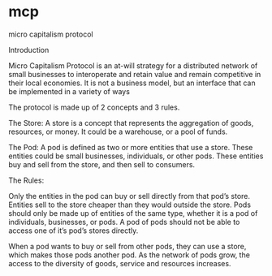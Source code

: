 # mcp
micro capitalism protocol

Introduction

Micro Capitalism Protocol is an at-will strategy for a distributed network of small businesses to interoperate and retain value and remain competitive in their local economies.  It is not a business model, but an interface that can be implemented in a variety of ways

The protocol is made up of  2 concepts and 3 rules.

The Store:
A store is a concept that represents the aggregation of goods, resources, or money.
It could be a warehouse, or a pool of funds.

The Pod:
A pod is defined as two or more entities that use a store.  These entities could be small businesses, individuals, or other pods. These entities buy and sell from the store, and then sell to consumers.


The Rules:

Only the entities in the pod can buy or sell directly from that pod’s store.
Entities sell to the store cheaper than they would outside the store.
Pods should only be made up of entities of the same type, whether it is a pod of individuals, businesses, or pods.  A pod of pods should not be able to access one of it’s pod’s stores directly.


When a pod wants to buy or sell from other pods, they can use a store, which makes those pods another pod.  As the network of pods grow, the access to the diversity of goods, service and resources increases.
